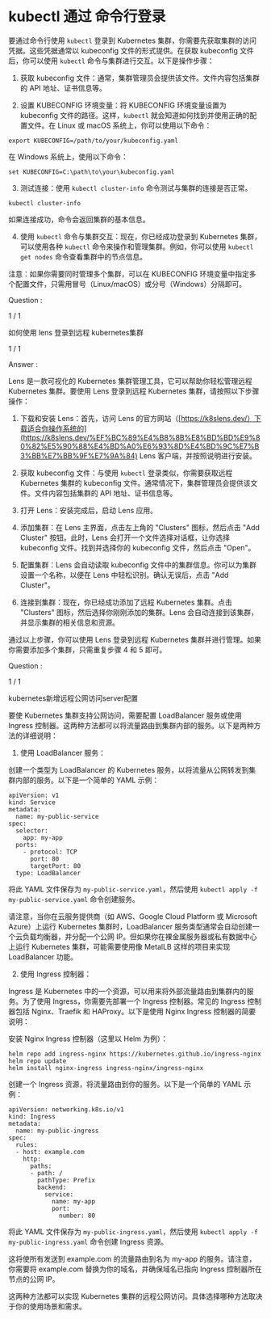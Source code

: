 # kubectl 通过 命令行登录



要通过命令行使用 `kubectl` 登录到 Kubernetes 集群，你需要先获取集群的访问凭据。这些凭据通常以 kubeconfig 文件的形式提供。在获取 kubeconfig 文件后，你可以使用 `kubectl` 命令与集群进行交互。以下是操作步骤：

1.  获取 kubeconfig 文件：通常，集群管理员会提供该文件。文件内容包括集群的 API 地址、证书信息等。

2.  设置 KUBECONFIG 环境变量：将 KUBECONFIG 环境变量设置为 kubeconfig 文件的路径。这样，`kubectl` 就会知道如何找到并使用正确的配置文件。在 Linux 或 macOS 系统上，你可以使用以下命令：




```
export KUBECONFIG=/path/to/your/kubeconfig.yaml
```

在 Windows 系统上，使用以下命令：



```
set KUBECONFIG=C:\path\to\your\kubeconfig.yaml
```

3.  测试连接：使用 `kubectl cluster-info` 命令测试与集群的连接是否正常。



```
kubectl cluster-info
```

如果连接成功，命令会返回集群的基本信息。

4.  使用 `kubectl` 命令与集群交互：现在，你已经成功登录到 Kubernetes 集群，可以使用各种 `kubectl` 命令来操作和管理集群。例如，你可以使用 `kubectl get nodes` 命令查看集群中的节点信息。

注意：如果你需要同时管理多个集群，可以在 KUBECONFIG 环境变量中指定多个配置文件，只需用冒号（Linux/macOS）或分号（Windows）分隔即可。

Question :

1 / 1

如何使用 lens 登录到远程 kubernetes集群

1 / 1

Answer :

Lens 是一款可视化的 Kubernetes 集群管理工具，它可以帮助你轻松管理远程 Kubernetes 集群。要使用 Lens 登录到远程 Kubernetes 集群，请按照以下步骤操作：

1.  下载和安装 Lens：首先，访问 Lens 的官方网站（[https://k8slens.dev/）下载适合你操作系统的](https://k8slens.dev/%EF%BC%89%E4%B8%8B%E8%BD%BD%E9%80%82%E5%90%88%E4%BD%A0%E6%93%8D%E4%BD%9C%E7%B3%BB%E7%BB%9F%E7%9A%84) Lens 客户端，并按照说明进行安装。

2.  获取 kubeconfig 文件：与使用 `kubectl` 登录类似，你需要获取远程 Kubernetes 集群的 kubeconfig 文件。通常情况下，集群管理员会提供该文件。文件内容包括集群的 API 地址、证书信息等。

3.  打开 Lens：安装完成后，启动 Lens 应用。

4.  添加集群：在 Lens 主界面，点击左上角的 "Clusters" 图标，然后点击 "Add Cluster" 按钮。此时，Lens 会打开一个文件选择对话框，让你选择 kubeconfig 文件。找到并选择你的 kubeconfig 文件，然后点击 "Open"。

5.  配置集群：Lens 会自动读取 kubeconfig 文件中的集群信息。你可以为集群设置一个名称，以便在 Lens 中轻松识别。确认无误后，点击 "Add Cluster"。

6.  连接到集群：现在，你已经成功添加了远程 Kubernetes 集群。点击 "Clusters" 图标，然后选择你刚刚添加的集群。Lens 会自动连接到该集群，并显示集群的相关信息和资源。


通过以上步骤，你可以使用 Lens 登录到远程 Kubernetes 集群并进行管理。如果你需要添加多个集群，只需重复步骤 4 和 5 即可。

Question :

1 / 1

kubernetes新增远程公网访问server配置

要使 Kubernetes 集群支持公网访问，需要配置 LoadBalancer 服务或使用 Ingress 控制器。这两种方法都可以将流量路由到集群内部的服务。以下是两种方法的详细说明：

1.  使用 LoadBalancer 服务：

创建一个类型为 LoadBalancer 的 Kubernetes 服务，以将流量从公网转发到集群内部的服务。以下是一个简单的 YAML 示例：



```
apiVersion: v1
kind: Service
metadata:
  name: my-public-service
spec:
  selector:
    app: my-app
  ports:
    - protocol: TCP
      port: 80
      targetPort: 80
  type: LoadBalancer
```

将此 YAML 文件保存为 `my-public-service.yaml`，然后使用 `kubectl apply -f my-public-service.yaml` 命令创建服务。

请注意，当你在云服务提供商（如 AWS、Google Cloud Platform 或 Microsoft Azure）上运行 Kubernetes 集群时，LoadBalancer 服务类型通常会自动创建一个云负载均衡器，并分配一个公网 IP。但如果你在裸金属服务器或私有数据中心上运行 Kubernetes 集群，可能需要使用像 MetalLB 这样的项目来实现 LoadBalancer 功能。

2.  使用 Ingress 控制器：

Ingress 是 Kubernetes 中的一个资源，可以用来将外部流量路由到集群内的服务。为了使用 Ingress，你需要先部署一个 Ingress 控制器。常见的 Ingress 控制器包括 Nginx、Traefik 和 HAProxy。以下是使用 Nginx Ingress 控制器的简要说明：

安装 Nginx Ingress 控制器（这里以 Helm 为例）：



```
helm repo add ingress-nginx https://kubernetes.github.io/ingress-nginx
helm repo update
helm install nginx-ingress ingress-nginx/ingress-nginx
```

创建一个 Ingress 资源，将流量路由到你的服务。以下是一个简单的 YAML 示例：



```
apiVersion: networking.k8s.io/v1
kind: Ingress
metadata:
  name: my-public-ingress
spec:
  rules:
  - host: example.com
    http:
      paths:
      - path: /
        pathType: Prefix
        backend:
          service:
            name: my-app
            port:
              number: 80
```

将此 YAML 文件保存为 `my-public-ingress.yaml`，然后使用 `kubectl apply -f my-public-ingress.yaml` 命令创建 Ingress 资源。

这将使所有发送到 example.com 的流量路由到名为 my-app 的服务。请注意，你需要将 example.com 替换为你的域名，并确保域名已指向 Ingress 控制器所在节点的公网 IP。

这两种方法都可以实现 Kubernetes 集群的远程公网访问。具体选择哪种方法取决于你的使用场景和需求。

